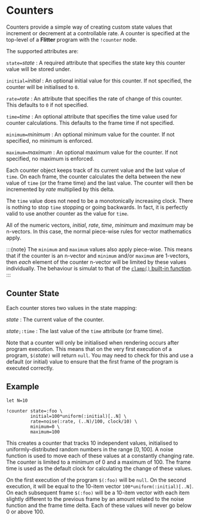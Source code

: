 
# Counters

Counters provide a simple way of creating custom state values that increment
or decrement at a controllable rate. A counter is specified at the top-level
of a **Flitter** program with the `!counter` node.

The supported attributes are:

`state=`*state*
: A required attribute that specifies the state key this counter value will be
stored under.

`initial=`*initial*
: An optional initial value for this counter. If not specified, the counter will
be initialised to `0`.

`rate=`*rate*
: An attribute that specifies the rate of change of this counter. This defaults
to `0` if not specified.

`time=`*time*
: An optional attribute that specifies the time value used for counter
calculations. This defaults to the frame time if not specified.

`minimum=`*minimum*
: An optional minimum value for the counter. If not specified, no minimum is
enforced.

`maximum=`*maximum*
: An optional maximum value for the counter. If not specified, no maximum is
enforced.

Each counter object keeps track of its current value and the last value of
`time`. On each frame, the counter calculates the delta between the new value
of `time` (or the frame time) and the last value. The counter will then be
incremented by *rate* multiplied by this delta.

The `time` value does not need to be a monotonically increasing clock. There
is nothing to stop `time` stopping or going backwards. In fact, it is perfectly
valid to use another counter as the value for `time`.

All of the numeric vectors, *initial*, *rate*, *time*, *minimum* and *maximum*
may be n-vectors. In this case, the normal piece-wise rules for vector
mathematics apply.

:::{note}
The `minimum` and `maximum` values also apply piece-wise. This means that if
the counter is an n-vector and `minimum` and/or `maximum` are 1-vectors, then
*each* element of the counter n-vector will be limited by these values
individually. The behaviour is simulat to that of the [`clamp()` built-in
function](builtins.md#mathematical-functions).
:::

## Counter State

Each counter stores two values in the state mapping:

*state*
: The current value of the counter.

*state*`;:time`
: The last value of the `time` attribute (or frame time).

Note that a counter will only be initialised when rendering occurs after
program execution. This means that on the very first execution of a program,
`$(`*state*`)` will return `null`. You may need to check for this and use a
default (or initial) value to ensure that the first frame of the program is
executed correctly.

## Example

```flitter
let N=10

!counter state=:foo \
         initial=100*uniform(:initial)[..N] \
         rate=noise(:rate, (..N)/100, clock/10) \
         minimum=0 \
         maximum=100
```

This creates a counter that tracks 10 independent values, initialised to
uniformly-distributed random numbers in the range $[0,100]$. A noise function is
used to move each of these values at a constantly changing rate. The counter is
limited to a minimum of $0$ and a maximum of $100$. The frame time is used as
the default clock for calculating the change of these values.

On the first execution of the program `$(:foo)` will be `null`. On the second
execution, it will be equal to the 10-item vector `100*uniform(:initial)[..N]`.
On each subsequent frame `$(:foo)` will be a 10-item vector with each item
slightly different to the previous frame by an amount related to the noise
function and the frame time delta. Each of these values will never go below $0$
or above $100$.
